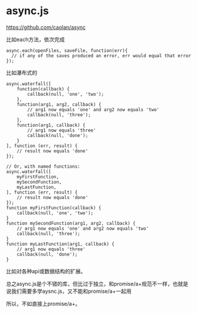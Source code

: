 # async.js

https://github.com/caolan/async

比如each方法，依次完成

```
async.each(openFiles, saveFile, function(err){
  // if any of the saves produced an error, err would equal that error
});
```

比如瀑布式的

```
async.waterfall([
    function(callback) {
        callback(null, 'one', 'two');
    },
    function(arg1, arg2, callback) {
        // arg1 now equals 'one' and arg2 now equals 'two'
        callback(null, 'three');
    },
    function(arg1, callback) {
        // arg1 now equals 'three'
        callback(null, 'done');
    }
], function (err, result) {
    // result now equals 'done'
});

// Or, with named functions:
async.waterfall([
    myFirstFunction,
    mySecondFunction,
    myLastFunction,
], function (err, result) {
    // result now equals 'done'
});
function myFirstFunction(callback) {
    callback(null, 'one', 'two');
}
function mySecondFunction(arg1, arg2, callback) {
    // arg1 now equals 'one' and arg2 now equals 'two'
    callback(null, 'three');
}
function myLastFunction(arg1, callback) {
    // arg1 now equals 'three'
    callback(null, 'done');
}
```

比如对各种api或数据结构的扩展。

总之async.js是个不错的库，但比过于独立，和promise/a+规范不一样，也就是说我们需要多学aysnc.js，又不能和promise/a+一起用

所以，不如直接上promise/a+。
